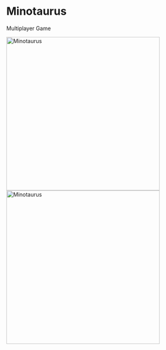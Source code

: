 # Minotaurus
Multiplayer Game

<img src="https://static.wikia.nocookie.net/skyscrapergame/images/9/97/Minotaur.jpg/revision/latest?cb=20181025021029" alt="Minotaurus" width="400" /><img src="http://2.bp.blogspot.com/-_eX_z3qjDww/UPs8Q_oiQCI/AAAAAAAAEII/RRr_CleDURA/s1600/2013-01-19_09-41-09_452.jpg" alt="Minotaurus" width="400" />

